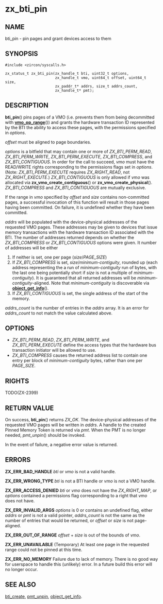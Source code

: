 # zx_bti_pin

## NAME

bti_pin - pin pages and grant devices access to them

## SYNOPSIS

```
#include <zircon/syscalls.h>

zx_status_t zx_bti_pin(zx_handle_t bti, uint32_t options,
                       zx_handle_t vmo, uint64_t offset, uint64_t size,
                       zx_paddr_t* addrs, size_t addrs_count,
                       zx_handle_t* pmt);
```

## DESCRIPTION

**bti_pin**() pins pages of a VMO (i.e. prevents them from being decommitted
with **[vmo_op_range](vmo_op_range.md)**()) and grants the hardware
transaction ID represented by the BTI the ability to access these pages,
with the permissions specified in *options*.

*offset* must be aligned to page boundaries.

*options* is a bitfield that may contain one or more of *ZX_BTI_PERM_READ*,
*ZX_BTI_PERM_WRITE*, *ZX_BTI_PERM_EXECUTE*, *ZX_BTI_COMPRESS*, and
*ZX_BTI_CONTIGUOUS*.  In order for the call to succeed, *vmo* must have the
READ/WRITE rights corresponding to the permissions flags set in *options*.
(Note: *ZX_BTI_PERM_EXECUTE* requires *ZX_RIGHT_READ*, not *ZX_RIGHT_EXECUTE*.)
*ZX_BTI_CONTIGUOUS* is only allowed if *vmo* was allocated via
**zx_vmo_create_contiguous**() or **zx_vmo_create_physical**().
*ZX_BTI_COMPRESS* and *ZX_BTI_CONTIGUOUS* are mutually exclusive.

If the range in *vmo* specified by *offset* and *size* contains non-committed
pages, a successful invocation of this function will result in those pages
having been committed.  On failure, it is undefined whether they have been
committed.

*addrs* will be populated with the device-physical addresses of the requested
VMO pages.  These addresses may be given to devices that issue memory
transactions with the hardware transaction ID associated with the BTI.  The
number of addresses returned depends on whether the *ZX_BTI_COMPRESS* or
*ZX_BTI_CONTIGUOUS* options were given.  It number of addresses will be either
1) If neither is set, one per page (*size*/*PAGE_SIZE*)
2) If *ZX_BTI_COMPRESS* is set, *size*/*minimum-contiguity*, rounded up
   (each address representing the a run of *minimum-contiguity* run of bytes,
   with the last one being potentially short if *size* is not a multiple of
   *minimum-contiguity*).  It is guaranteed that all returned addresses will be
   *minimum-contiguity*-aligned.  Note that *minimum-contiguity* is discoverable
   via **[object_get_info](object_get_info.md)**().
3) If *ZX_BTI_CONTIGUOUS* is set, the single address of the start of the memory.

*addrs_count* is the number of entries in the *addrs* array.  It is an error for
*addrs_count* to not match the value calculated above.

## OPTIONS

- *ZX_BTI_PERM_READ*, *ZX_BTI_PERM_WRITE*, and *ZX_BTI_PERM_EXECUTE* define the access types
that the hardware bus transaction initiator will be allowed to use.
- *ZX_BTI_COMPRESS* causes the returned address list to contain one entry per
  block of *minimum-contiguity* bytes, rather than one per *PAGE_SIZE*.

## RIGHTS

TODO(ZX-2399)

## RETURN VALUE

On success, **bti_pin**() returns *ZX_OK*.  The device-physical addresses of the
requested VMO pages will be written in *addrs*.  A handle to the created Pinned
Memory Token is returned via *pmt*.  When the PMT is no longer needed,
*pmt_unpin*() should be invoked.

In the event of failure, a negative error value is returned.

## ERRORS

**ZX_ERR_BAD_HANDLE**  *bti* or *vmo* is not a valid handle.

**ZX_ERR_WRONG_TYPE**  *bti* is not a BTI handle or *vmo* is not a VMO handle.

**ZX_ERR_ACCESS_DENIED** *bti* or *vmo* does not have the *ZX_RIGHT_MAP*, or
*options* contained a permissions flag corresponding to a right that *vmo* does not have.

**ZX_ERR_INVALID_ARGS** *options* is 0 or contains an undefined flag, either *addrs* or *pmt*
is not a valid pointer, *addrs_count* is not the same as the number of entries that would be
returned, or *offset* or *size* is not page-aligned.

**ZX_ERR_OUT_OF_RANGE** *offset* + *size* is out of the bounds of *vmo*.

**ZX_ERR_UNAVAILABLE** (Temporary) At least one page in the requested range could
not be pinned at this time.

**ZX_ERR_NO_MEMORY**  Failure due to lack of memory.
There is no good way for userspace to handle this (unlikely) error.
In a future build this error will no longer occur.

## SEE ALSO

[bti_create](bti_create.md),
[pmt_unpin](pmt_unpin.md),
[object_get_info](object_get_info.md).
